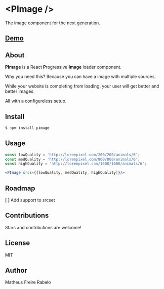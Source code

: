 # &lt;PImage /&gt;
The image component for the next generation.

## [Demo](https://matheusrabelo.github.io/PImage/stories)

## About
**PImage** is a React **P**rogressive **Image** loader component. 

Why you need this? Because you can have a image with multiple sources.

While your website is completing from loading, your user will get better and better images.

All with a configureless setup.

## Install
```bash
$ npm install pimage
```

## Usage
```jsx
const lowQuality = 'http://lorempixel.com/200/200/animals/6';
const medQuality = 'http://lorempixel.com/800/800/animals/6';
const highQuality = 'http://lorempixel.com/1600/1600/animals/6';

<PImage srcs={[lowQuality, medQuality, highQuality]}/>
```

## Roadmap
[ ] Add support to srcset

## Contributions
Stars and contributions are welcome!

## License
MIT

## Author
Matheus Freire Rabelo
